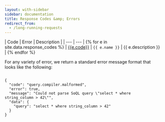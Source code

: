 ```yaml
---
layout: with-sidebar
sidebar: documentation
title: Response Codes &amp; Errors
redirect_from:
  - /long-running-requests
---
```


| Code                          | Error          | Description         |
| ---                           | ---            |
{% for e in site.data.response_codes %} | <a href="{{ e.url }}" class="code {{ e.class }}">{{e.code}}</a> | `{{ e.name }}` | {{ e.description }} |
{% endfor %}

For any variety of error, we return a standard error message format that looks like the following:

<pre><code>
{
  "code": "query.compiler.malformed",
  "error": true,
  "message": "Could not parse SoQL query \"select * where string_column > 42\"",
  "data": {
    "query": "select * where string_column > 42"
  }
}
</code></pre>
